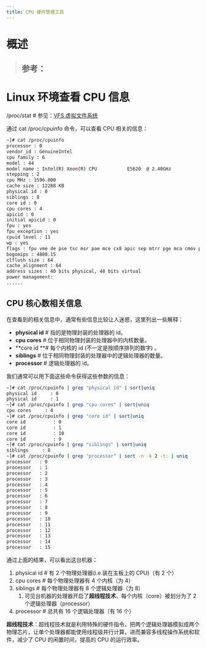 ```yaml
---
title: CPU 硬件管理工具
---
```


# 概述

> ## 参考：

# Linux 环境查看 CPU 信息

/proc/stat # 参见：[VFS 虚拟文件系统](https://www.yuque.com/desistdaydream/learning/rsm2ly#e87jG)

通过 cat /proc/cpuinfo 命令，可以查看 CPU 相关的信息：

```bash
~]# cat /proc/cpuinfo
processor : 0
vendor_id : GenuineIntel
cpu family : 6
model : 44
model name : Intel(R) Xeon(R) CPU           E5620  @ 2.40GHz
stepping : 2
cpu MHz : 1596.000
cache size : 12288 KB
physical id : 0
siblings : 8
core id : 0
cpu cores : 4
apicid : 0
initial apicid : 0
fpu : yes
fpu_exception : yes
cpuid level : 11
wp : yes
flags : fpu vme de pse tsc msr pae mce cx8 apic sep mtrr pge mca cmov pat pse36 clflush dts acpi mmx fxsr sse sse2 ss ht tm pbe syscall nx pdpe1gb rdtscp lm constant_tsc arch_perfmon pebs bts rep_good xtopology nonstop_tsc aperfmperf pni pclmulqdq dtes64 monitor ds_cpl vmx smx est tm2 ssse3 cx16 xtpr pdcm pcid dca sse4_1 sse4_2 popcnt aes lahf_lm arat epb dts tpr_shadow vnmi flexpriority ept vpid
bogomips : 4800.15
clflush size : 64
cache_alignment : 64
address sizes : 40 bits physical, 48 bits virtual
power management:
......
```

## CPU 核心数相关信息

在查看到的相关信息中，通常有些信息比较让人迷惑，这里列出一些解释：

- **physical id** # 指的是物理封装的处理器的 id。
- **cpu cores** # 位于相同物理封装的处理器中的内核数量。
- **core id **# 每个内核的 id (不一定是按顺序排列的数字) 。
- **siblings** # 位于相同物理封装的处理器中的逻辑处理器的数量。
- **processor** # 逻辑处理器的 id。

我们通常可以用下面这些命令获得这些参数的信息：

```bash
~]# cat /proc/cpuinfo | grep "physical id" | sort|uniq
physical id     : 0
physical id     : 1
~]# cat /proc/cpuinfo | grep "cpu cores" | sort|uniq
cpu cores     : 4
~]# cat /proc/cpuinfo | grep "core id" | sort|uniq
core id          : 0
core id          : 1
core id          : 10
core id          : 9
~]# cat /proc/cpuinfo | grep "siblings" | sort|uniq
siblings     : 8
~]# cat /proc/cpuinfo | grep "processor" | sort -n -k 2 -t: | uniq
processor	: 0
processor	: 1
processor	: 2
processor	: 3
processor	: 4
processor	: 5
processor	: 6
processor	: 7
processor	: 8
processor	: 9
processor	: 10
processor	: 11
processor	: 12
processor	: 13
processor	: 14
processor	: 15
```

通过上面的结果，可以看出这台机器：

1. physical id # 有 2 个物理处理器(i.e.装在主板上的 CPU)（有 2 个）
2. cpu cores # 每个物理处理器有 4 个内核（为 4）
3. siblings # 每个物理处理器有 8 个逻辑处理器（为 8）
   1. 可见台机器的处理器开启了**超线程技术**，每个内核（core）被划分为了 2 个逻辑处理器（processor）
4. processor # 总共有 16 个逻辑处理器（有 16 个）

**超线程技术**：超线程技术就是利用特殊的硬件指令，把两个逻辑处理器模拟成两个物理芯片，让单个处理器都能使用线程级并行计算，进而兼容多线程操作系统和软件，减少了 CPU 的闲置时间，提高的 CPU 的运行效率。
